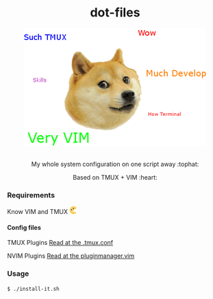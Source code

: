 <h1 align="center">dot-files</h1>

<div align="center">
  <img src="/img/logo.png" />
</div>

<br>

<div align="center">
  <p>My whole system configuration on one script away :tophat:</p>

  </p>Based on TMUX + VIM :heart:</p>
</div>

### Requirements

Know VIM and TMUX <img height="18px" width="18px" src="/img/pacman.png" />

#### Config files

TMUX Plugins
[Read at the .tmux.conf](/sync/dot-files/tmux.conf)

NVIM Plugins
[Read at the pluginmanager.vim](/sync/nvim/plugins/pluginmanager.vim)

### Usage

```bash
$ ./install-it.sh
```

